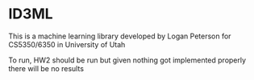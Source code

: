 # ID3ML
This is a machine learning library developed by Logan Peterson for
CS5350/6350 in University of Utah

To run, HW2 should be run but given nothing got implemented properly there will be no results